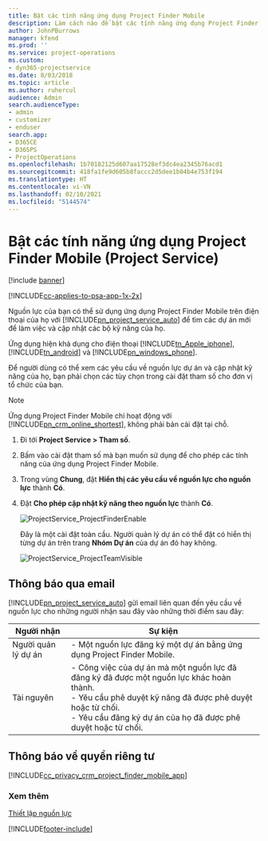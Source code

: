 ```yaml
---
title: Bật các tính năng ứng dụng Project Finder Mobile
description: Làm cách nào để bật các tính năng ứng dụng Project Finder Mobile cho Project Service
author: JohnPBurrows
manager: kfend
ms.prod: ''
ms.service: project-operations
ms.custom:
- dyn365-projectservice
ms.date: 8/03/2018
ms.topic: article
ms.author: ruhercul
audience: Admin
search.audienceType:
- admin
- customizer
- enduser
search.app:
- D365CE
- D365PS
- ProjectOperations
ms.openlocfilehash: 1b70182125d607aa17528ef3dc4ea2345b76acd1
ms.sourcegitcommit: 418fa1fe9d605b8faccc2d5dee1b04b4e753f194
ms.translationtype: HT
ms.contentlocale: vi-VN
ms.lasthandoff: 02/10/2021
ms.locfileid: "5144574"
---
```

# <a name="enable-project-finder-mobile-app-features-project-service"></a>Bật các tính năng ứng dụng Project Finder Mobile (Project Service)

[!include [banner](../includes/psa-now-project-operations.md)]

[!INCLUDE[cc-applies-to-psa-app-1x-2x](../includes/cc-applies-to-psa-app-1x-2x.md)]

Nguồn lực của bạn có thể sử dụng ứng dụng Project Finder Mobile trên điện thoại của họ với [!INCLUDE[pn_project_service_auto](../includes/pn-project-service-auto.md)] để tìm các dự án mới để làm việc và cập nhật các bộ kỹ năng của họ.  
  
 Ứng dụng hiện khả dụng cho điện thoại [!INCLUDE[tn_Apple_iphone](../includes/tn-apple-iphone.md)], [!INCLUDE[tn_android](../includes/tn-android.md)] và [!INCLUDE[pn_windows_phone](../includes/pn-windows-phone.md)].  
    
 Để người dùng có thể xem các yêu cầu về nguồn lực dự án và cập nhật kỹ năng của họ, bạn phải chọn các tùy chọn trong cài đặt tham số cho đơn vị tổ chức của bạn.
  
> [!NOTE]
>  Ứng dụng Project Finder Mobile chỉ hoạt động với [!INCLUDE[pn_crm_online_shortest](../includes/pn-crm-online-shortest.md)], không phải bản cài đặt tại chỗ.  
  
1. Đi tới **Project Service > Tham số**.  
  
2. Bấm vào cài đặt tham số mà bạn muốn sử dụng để cho phép các tính năng của ứng dụng Project Finder Mobile.  
  
3. Trong vùng **Chung**, đặt **Hiển thị các yêu cầu về nguồn lực cho nguồn lực** thành **Có**.  
  
4. Đặt **Cho phép cập nhật kỹ năng theo nguồn lực** thành **Có**.  
  
   ![ProjectService_ProjectFinderEnable](../psa/media/project-service-project-finder-enable.png "ProjectService_ProjectFinderEnable")  
  
   Đây là một cài đặt toàn cầu. Người quản lý dự án có thể đặt có hiển thị từng dự án trên trang **Nhóm Dự án** của dự án đó hay không.  
  
   ![ProjectService_ProjectTeamVisible](../psa/media/project-service-project-team-visible.png "ProjectService_ProjectTeamVisible")  
  
## <a name="email-notifications"></a>Thông báo qua email  
 [!INCLUDE[pn_project_service_auto](../includes/pn-project-service-auto.md)] gửi email liên quan đến yêu cầu về nguồn lực cho những người nhận sau đây vào những thời điểm sau đây:  
  
|Người nhận|Sự kiện|  
|---------------|-----------|  
|Người quản lý dự án|- Một nguồn lực đăng ký một dự án bằng ứng dụng Project Finder Mobile.|  
|Tài nguyên|- Công việc của dự án mà một nguồn lực đã đăng ký đã được một nguồn lực khác hoàn thành.<br />- Yêu cầu phê duyệt kỹ năng đã được phê duyệt hoặc từ chối.<br />- Yêu cầu đăng ký dự án của họ đã được phê duyệt hoặc từ chối.|  
  
## <a name="privacy-notice"></a>Thông báo về quyền riêng tư  
 [!INCLUDE[cc_privacy_crm_project_finder_mobile_app](../includes/cc-privacy-crm-project-finder-mobile-app.md)]  
  
### <a name="see-also"></a>Xem thêm  
 [Thiết lập nguồn lực](../psa/set-up-resources.md)


[!INCLUDE[footer-include](../includes/footer-banner.md)]